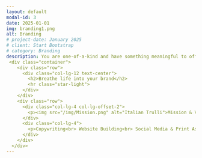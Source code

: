 ```yaml
---
layout: default
modal-id: 3
date: 2025-01-01
img: branding1.png
alt: Branding
# project-date: January 2025
# client: Start Bootstrap
# category: Branding 
description: You are one-of-a-kind and have something meaningful to offer the world. Your brand should reflect that. By developing distinctive visuals and written elements aligned with your values and goals, you can show your authentic self and attract the kindred spirits you seek. I can help you create a unique brand identity that builds recognition, connection and trust with your audience.
 <div class="container">
    <div class="row">
      <div class="col-lg-12 text-center">
        <h2>Breathe life into your brand</h2>
        <hr class="star-light">
      </div>
    </div>
    <div class="row">
      <div class="col-lg-4 col-lg-offset-2">
        <p><img src="/img/Mission.png" alt="Italian Trulli">Mission & Value Proposition<br> Personas & Messaging Strategy <br> Visual Style Guide</p>
      </div>
      <div class="col-lg-4">
        <p>Copywriting<br> Website Building<br> Social Media & Print Assets<br></p>
      </div>
    </div>
  </div>
---
```

